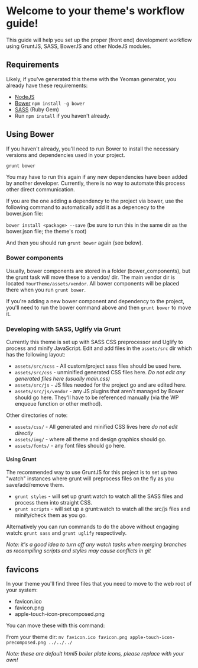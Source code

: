 # Welcome to your theme's workflow guide!
This guide will help you set up the proper (front end) development workflow using GruntJS, SASS, BowerJS and other NodeJS modules.

## Requirements
Likely, if you've generated this theme with the Yeoman generator, you already have these requirements:

* [NodeJS](http://www.nodejs.org/download/)
* [Bower](http://bower.io/#install-bower) `npm install -g bower`
* [SASS](http://sass-lang.com/install) (Ruby Gem)
* Run `npm install` if you haven't already.

## Using Bower
If you haven't already, you'll need to run Bower to install the necessary versions and dependencies used in your project.

`grunt bower`

You may have to run this again if any new dependencies have been added by another developer. Currently, there is no way to automate this process other direct communication.

If you are the one adding a dependency to the project via bower, use the following command to automatically add it as a depencecy to the bower.json file:

`bower install <package> --save`
(be sure to run this in the same dir as the bower.json file; the theme's root)

And then you should run `grunt bower` again (see below).

### Bower components
Usually, bower components are stored in a folder (bower_components), but the grunt task will move these to a vendor/ dir. The main vendor dir is located `YourTheme/assets/vendor`. All bower components will be placed there when you run `grunt bower`.

If you're adding a new bower component and dependency to the project, you'll need to run the bower command above and then `grunt bower` to move it.

### Developing with SASS, Uglify via Grunt
Currently this theme is set up with SASS CSS preprocessor and Uglify to process and minify JavaScript. Edit and add files in the `assets/src` dir which has the following layout:

* `assets/src/scss` - All custom/project sass files should be used here.
* `assets/src/css` - unminified generated CSS files here. _Do not edit any generated files here (usually main.css)_
* `assets/src/js` - JS files needed for the project go and are edited here.
* `assets/src/js/vendor` - any JS plugins that aren't managed by Bower should go here. They'll have to be referenced manually (via the WP enqueue function or other method).

Other directories of note:

* `assets/css/` - All generated and minified CSS lives here _do not edit directly_
* `assets/img/` - where all theme and design graphics should go.
* `assets/fonts/` - any font files should go here.

#### Using Grunt
The recommended way to use GruntJS for this project is to set up two "watch" instances where grunt will preprocess files on the fly as you save/add/remove them.

* `grunt styles` - will set up grunt:watch to watch all the SASS files and process them into straight CSS.
* `grunt scripts` - will set up a grunt:watch to watch all the src/js files and minify/check them as you go.

Alternatively you can run commands to do the above without engaging watch: `grunt sass` and `grunt uglify` respectively.

_Note: it's a good idea to turn off any watch tasks when merging branches as recompiling scripts and styles may cause conflicts in git_

## favicons
In your theme you'll find three files that you need to move to the web root of your system:

* favicon.ico
* favicon.png
* apple-touch-icon-precomposed.png

You can move these with this command:

From your theme dir: `mv favicon.ico favicon.png apple-touch-icon-precomposed.png ../../../`

*Note: these are default html5 boiler plate icons, please replace with your own!*